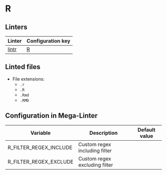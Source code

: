 <!-- markdownlint-disable MD003 MD020 MD033 MD041 -->
<!-- Generated by .automation/build.py, please do not update manually -->
<!-- Instead, update descriptor file at https://github.com/nvuillam/mega-linter/tree/master/megalinter/descriptors/r.yml -->
# R

## Linters

| Linter              | Configuration key |
|---------------------|-------------------|
| [lintr](r_lintr.md) | [R](r_lintr.md)   |

## Linted files

- File extensions:
  - `.r`
  - `.R`
  - `.Rmd`
  - `.RMD`

## Configuration in Mega-Linter

| Variable               | Description                   | Default value |
|------------------------|-------------------------------|---------------|
| R_FILTER_REGEX_INCLUDE | Custom regex including filter |               |
| R_FILTER_REGEX_EXCLUDE | Custom regex excluding filter |               |

